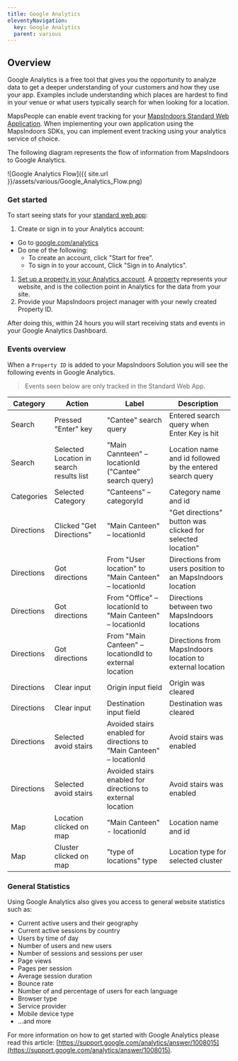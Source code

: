```yaml
---
title: Google Analytics
eleventyNavigation:
  key: Google Analytics
  parent: various
---
```


## Overview

Google Analytics is a free tool that gives you the opportunity to analyze data to get a deeper understanding of your customers and how they use your app. Examples include understanding which places are hardest to find in your venue or what users typically search for when looking for a location.

MapsPeople can enable event tracking for your [MapsIndoors Standard Web Application](http://clients.mapsindoors.com/demo). When implementing your own application using the MapsIndoors SDKs, you can implement event tracking using your analytics service of choice.

The following diagram represents the flow of information from MapsIndoors to Google Analytics.

![Google Analytics Flow]({{ site.url }}/assets/various/Google_Analytics_Flow.png)

### Get started

To start seeing stats for your [standard web app](http://clients.mapsindoors.com/):

1. Create or sign in to your Analytics account:

* Go to [google.com/analytics](https://marketingplatform.google.com/about/analytics/)
* Do one of the following:
  * To create an account, click "Start for free".
  * To sign in to your account, Click "Sign in to Analytics".

1. [Set up a property in your Analytics account](https://support.google.com/analytics/answer/1042508). A [property](https://support.google.com/analytics/answer/2649554?hl=en&ref_topic=1009620) represents your website, and is the collection point in Analytics for the data from your site.
1. Provide your MapsIndoors project manager with your newly created Property ID.

After doing this, within 24 hours you will start receiving stats and events in your Google Analytics Dashboard.

### Events overview

When a `Property ID` is added to your MapsIndoors Solution you will see the following events in Google Analytics.

> Events seen below are only tracked in the Standard Web App.

| Category   | Action                                   | Label                                                                | Description                                                |
| ---------- | ---------------------------------------- | -------------------------------------------------------------------- | ---------------------------------------------------------- |
| Search     | Pressed "Enter" key                      | "Cantee" search query                                                | Entered search query when Enter Key is hit                 |
| Search     | Selected Location in search results list | "Main Cannteen" – locationId ("Cantee" search query)                 | Location name and id followed by the entered search query  |
| Categories | Selected Category                        | "Canteens" – categoryId                                              | Category name and id                                       |
| Directions | Clicked "Get Directions"                 | "Main Canteen" – locationId                                          | "Get directions" button was clicked for selected location" |
| Directions | Got directions                           | From "User location" to "Main Canteen" – locationId                  | Directions from users position to an MapsIndoors location  |
| Directions | Got directions                           | From "Office" – locationId to "Main Canteen" – locationId            | Directions between two MapsIndoors locations               |
| Directions | Got directions                           | From "Main Canteen" – locationdId to external location               | Directions from MapsIndoors location to external location  |
| Directions | Clear input                              | Origin input field                                                   | Origin was cleared                                         |
| Directions | Clear input                              | Destination input field                                              | Destination was cleared                                    |
| Directions | Selected avoid stairs                    | Avoided stairs enabled for directions to "Main Canteen" – locationId | Avoid stairs was enabled                                   |
| Directions | Selected avoid stairs                    | Avoided stairs enabled for directions to external location           | Avoid stairs was enabled                                   |
| Map        | Location clicked on map                  | "Main Canteen" - locationId                                          | Location name and id                                       |
| Map        | Cluster clicked on map                   | "type of locations" type                                             | Location type for selected cluster                         |

### General Statistics

Using Google Analytics also gives you access to general website statistics such as:

* Current active users and their geography
* Current active sessions by country
* Users by time of day
* Number of users and new users
* Number of sessions and sessions per user
* Page views
* Pages per session
* Average session duration
* Bounce rate
* Number of and percentage of users for each language
* Browser type
* Service provider
* Mobile device type
* ...and more

For more information on how to get started with Google Analytics please read this article: [https://support.google.com/analytics/answer/1008015](https://support.google.com/analytics/answer/1008015).
